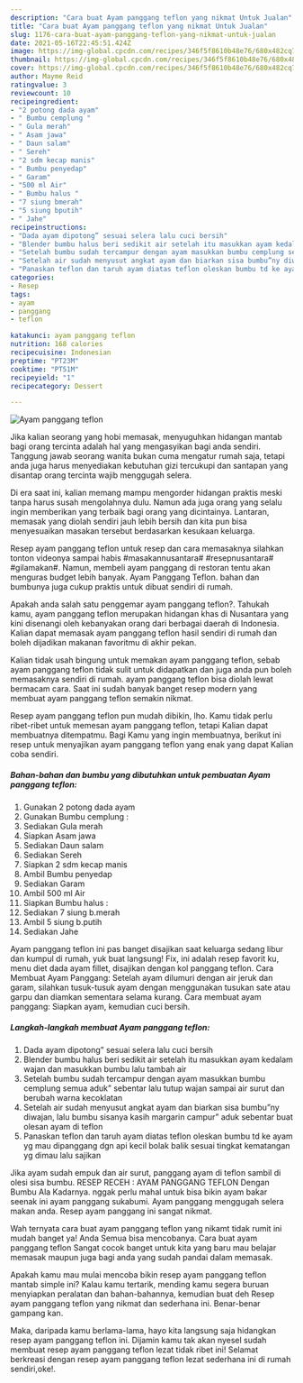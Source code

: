 ```yaml
---
description: "Cara buat Ayam panggang teflon yang nikmat Untuk Jualan"
title: "Cara buat Ayam panggang teflon yang nikmat Untuk Jualan"
slug: 1176-cara-buat-ayam-panggang-teflon-yang-nikmat-untuk-jualan
date: 2021-05-16T22:45:51.424Z
image: https://img-global.cpcdn.com/recipes/346f5f8610b48e76/680x482cq70/ayam-panggang-teflon-foto-resep-utama.jpg
thumbnail: https://img-global.cpcdn.com/recipes/346f5f8610b48e76/680x482cq70/ayam-panggang-teflon-foto-resep-utama.jpg
cover: https://img-global.cpcdn.com/recipes/346f5f8610b48e76/680x482cq70/ayam-panggang-teflon-foto-resep-utama.jpg
author: Mayme Reid
ratingvalue: 3
reviewcount: 10
recipeingredient:
- "2 potong dada ayam"
- " Bumbu cemplung "
- " Gula merah"
- " Asam jawa"
- " Daun salam"
- " Sereh"
- "2 sdm kecap manis"
- " Bumbu penyedap"
- " Garam"
- "500 ml Air"
- " Bumbu halus "
- "7 siung bmerah"
- "5 siung bputih"
- " Jahe"
recipeinstructions:
- "Dada ayam dipotong” sesuai selera lalu cuci bersih"
- "Blender bumbu halus beri sedikit air setelah itu masukkan ayam kedalam wajan dan masukkan bumbu lalu tambah air"
- "Setelah bumbu sudah tercampur dengan ayam masukkan bumbu cemplung semua aduk” sebentar lalu tutup wajan sampai air surut dan berubah warna kecoklatan"
- "Setelah air sudah menyusut angkat ayam dan biarkan sisa bumbu”ny diwajan, lalu bumbu sisanya kasih margarin campur” aduk sebentar buat olesan ayam di teflon"
- "Panaskan teflon dan taruh ayam diatas teflon oleskan bumbu td ke ayam yg mau dipanggang dgn api kecil bolak balik sesuai tingkat kematangan yg dimau lalu sajikan"
categories:
- Resep
tags:
- ayam
- panggang
- teflon

katakunci: ayam panggang teflon 
nutrition: 168 calories
recipecuisine: Indonesian
preptime: "PT23M"
cooktime: "PT51M"
recipeyield: "1"
recipecategory: Dessert

---
```



![Ayam panggang teflon](https://img-global.cpcdn.com/recipes/346f5f8610b48e76/680x482cq70/ayam-panggang-teflon-foto-resep-utama.jpg)

Jika kalian seorang yang hobi memasak, menyuguhkan hidangan mantab bagi orang tercinta adalah hal yang mengasyikan bagi anda sendiri. Tanggung jawab seorang  wanita bukan cuma mengatur rumah saja, tetapi anda juga harus menyediakan kebutuhan gizi tercukupi dan santapan yang disantap orang tercinta wajib menggugah selera.

Di era  saat ini, kalian memang mampu mengorder hidangan praktis meski tanpa harus susah mengolahnya dulu. Namun ada juga orang yang selalu ingin memberikan yang terbaik bagi orang yang dicintainya. Lantaran, memasak yang diolah sendiri jauh lebih bersih dan kita pun bisa menyesuaikan masakan tersebut berdasarkan kesukaan keluarga. 

Resep ayam panggang teflon untuk resep dan cara memasaknya silahkan tonton videonya sampai habis #masakannusantara# #resepnusantara# #gilamakan#. Namun, membeli ayam panggang di restoran tentu akan menguras budget lebih banyak. Ayam Panggang Teflon. bahan dan bumbunya juga cukup praktis untuk dibuat sendiri di rumah.

Apakah anda salah satu penggemar ayam panggang teflon?. Tahukah kamu, ayam panggang teflon merupakan hidangan khas di Nusantara yang kini disenangi oleh kebanyakan orang dari berbagai daerah di Indonesia. Kalian dapat memasak ayam panggang teflon hasil sendiri di rumah dan boleh dijadikan makanan favoritmu di akhir pekan.

Kalian tidak usah bingung untuk memakan ayam panggang teflon, sebab ayam panggang teflon tidak sulit untuk didapatkan dan juga anda pun boleh memasaknya sendiri di rumah. ayam panggang teflon bisa diolah lewat bermacam cara. Saat ini sudah banyak banget resep modern yang membuat ayam panggang teflon semakin nikmat.

Resep ayam panggang teflon pun mudah dibikin, lho. Kamu tidak perlu ribet-ribet untuk memesan ayam panggang teflon, tetapi Kalian dapat membuatnya ditempatmu. Bagi Kamu yang ingin membuatnya, berikut ini resep untuk menyajikan ayam panggang teflon yang enak yang dapat Kalian coba sendiri.

<!--inarticleads1-->

##### Bahan-bahan dan bumbu yang dibutuhkan untuk pembuatan Ayam panggang teflon:

1. Gunakan 2 potong dada ayam
1. Gunakan  Bumbu cemplung :
1. Sediakan  Gula merah
1. Siapkan  Asam jawa
1. Sediakan  Daun salam
1. Sediakan  Sereh
1. Siapkan 2 sdm kecap manis
1. Ambil  Bumbu penyedap
1. Sediakan  Garam
1. Ambil 500 ml Air
1. Siapkan  Bumbu halus :
1. Sediakan 7 siung b.merah
1. Ambil 5 siung b.putih
1. Sediakan  Jahe


Ayam panggang teflon ini pas banget disajikan saat keluarga sedang libur dan kumpul di rumah, yuk buat langsung! Fix, ini adalah resep favorit ku, menu diet dada ayam fillet, disajikan dengan kol panggang teflon. Cara Membuat Ayam Panggang: Setelah ayam dilumuri dengan air jeruk dan garam, silahkan tusuk-tusuk ayam dengan menggunakan tusukan sate atau garpu dan diamkan sementara selama kurang. Cara membuat ayam panggang: Siapkan ayam, kemudian cuci bersih. 

<!--inarticleads2-->

##### Langkah-langkah membuat Ayam panggang teflon:

1. Dada ayam dipotong” sesuai selera lalu cuci bersih
1. Blender bumbu halus beri sedikit air setelah itu masukkan ayam kedalam wajan dan masukkan bumbu lalu tambah air
1. Setelah bumbu sudah tercampur dengan ayam masukkan bumbu cemplung semua aduk” sebentar lalu tutup wajan sampai air surut dan berubah warna kecoklatan
1. Setelah air sudah menyusut angkat ayam dan biarkan sisa bumbu”ny diwajan, lalu bumbu sisanya kasih margarin campur” aduk sebentar buat olesan ayam di teflon
1. Panaskan teflon dan taruh ayam diatas teflon oleskan bumbu td ke ayam yg mau dipanggang dgn api kecil bolak balik sesuai tingkat kematangan yg dimau lalu sajikan


Jika ayam sudah empuk dan air surut, panggang ayam di teflon sambil di olesi sisa bumbu. RESEP RECEH : AYAM PANGGANG TEFLON Dengan Bumbu Ala Kadarnya. nggak perlu mahal untuk bisa bikin ayam bakar seenak ini ayam panggang sukabumi. Ayam panggang menggugah selera makan anda. Resep ayam panggang ini sangat nikmat. 

Wah ternyata cara buat ayam panggang teflon yang nikamt tidak rumit ini mudah banget ya! Anda Semua bisa mencobanya. Cara buat ayam panggang teflon Sangat cocok banget untuk kita yang baru mau belajar memasak maupun juga bagi anda yang sudah pandai dalam memasak.

Apakah kamu mau mulai mencoba bikin resep ayam panggang teflon mantab simple ini? Kalau kamu tertarik, mending kamu segera buruan menyiapkan peralatan dan bahan-bahannya, kemudian buat deh Resep ayam panggang teflon yang nikmat dan sederhana ini. Benar-benar gampang kan. 

Maka, daripada kamu berlama-lama, hayo kita langsung saja hidangkan resep ayam panggang teflon ini. Dijamin kamu tak akan nyesel sudah membuat resep ayam panggang teflon lezat tidak ribet ini! Selamat berkreasi dengan resep ayam panggang teflon lezat sederhana ini di rumah sendiri,oke!.

